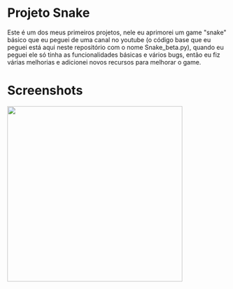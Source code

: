 # Projeto Snake
 Este é um dos meus primeiros projetos, nele eu aprimorei um game "snake" básico que eu peguei de uma canal no youtube (o código base que 
 eu peguei está aqui neste repositório com o nome Snake_beta.py), quando eu peguei ele só tinha as funcionalidades básicas e vários bugs, 
 então eu fiz várias melhorias e adicionei novos recursos para melhorar o game.

# Screenshots

<div align="left">
<img src="https://github.com/Isaac2109/Projeto-Snake/assets/113056042/98d32d2e-7ebe-47b6-82f9-2e9220d41a8d" width="400px" />
</div>




 

 
